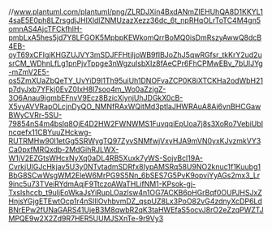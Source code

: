 //www.plantuml.com/plantuml/png/ZLRDJXin4BxdANmZIEHUhQA8D1KKYL14saE5E0ph8LZrsgdjJHIXldlZNMUzazXezz36dc_6t_npRHqOLrToTC4M4gn5omnAS4AjcTFCkfhlH-pmbLxA5hes5jd7Y8LFGOK5MpbpKEWkomQrrBoMQ0isDmRszyAwwQ8dcB4EB-oyT69xCFIgjKHGZUJVY3mSDJFFHtiIjoWB9fIBJoZhJ5qwRGfsr_tkKrY2ud2usrCM_WDhnLfLg1pnPjvTppge3nWgzuIsbXIz8fAeCPr6FhCPMwEBv_7bUIJYg-mZmV2E5-os5ZmXUaZbQeTY_UvYiD9l1Th95uiUh1DNOFvaZCP0K8iXTCKHa2odWbH21p7dyJxb7YFkj0EvZ0IxH8I7soo4m_Wo0aZzjgZ-3O6Anau9igmbEFnvV9Ecz8BzicXiynjUhJDGkX0cB-X5vyAVVRapOLcjnDyQO_NMNfRAxWQitMd3ptlaJHWRAuA8Ai6vnBHCGawBWyCVRr-5SU-79854nS4m4bslq8OjE4D2HW2FWNWMS1FuvqqiEpUoa7j8s3XoRo7VebiUbIncqefx11CBYuuZHckwg-RUTRMHw90l1etGg5SRWygTQ97ZyvSNMfwjVxyHJA9mVN0yxKJvzmkVY3Ca0pxfMRQxdb-2MdGihRJLWX-W1jV2EZGtsWHcxNyXq0aDL4RB5Xuxk7yWS-SojvBcl19A-CvrkjUlGJcHkjav5U3y0NTvtadmSDRfx8IypAMSRq58U9NO2knuc1f1Kuubg1BbG8SCwWsgWM2EleW6MrPG9S5Nn_6bSES7G5PvK9opviYyAGs2mx3_Lr9inc5u73TVeiRYdmAqjF9TtczoAWaTHLifNM1-KPsok-gj-Txslshccb_t9uljEoWkaJsYiRupLOazlsw4n1OG7ACKB6pHGrBqf0OUPJHSJxZHnjsYGjgETEwtOcp1r4nSlIlOvhbvmDZ_qspUZ8Lx3PoO82vG4zdnyXcDP6LdBNrEPw2fUNaGARS41UjeB3M8qwbR2qK3taHWEfaS5ocvJ8rO2eZzqPWZTJMPQE9w2X2Zd9R7HER5UUMJSXnTe-9r9Vy3
